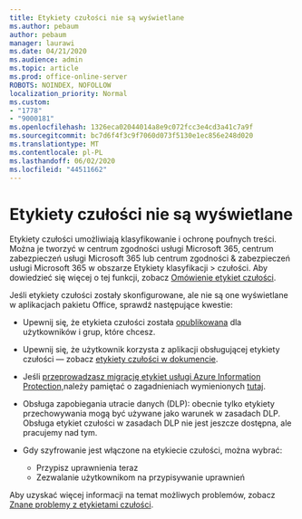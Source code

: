```yaml
---
title: Etykiety czułości nie są wyświetlane
ms.author: pebaum
author: pebaum
manager: laurawi
ms.date: 04/21/2020
ms.audience: admin
ms.topic: article
ms.prod: office-online-server
ROBOTS: NOINDEX, NOFOLLOW
localization_priority: Normal
ms.custom:
- "1778"
- "9000181"
ms.openlocfilehash: 1326eca02044014a8e9c072fcc3e4cd3a41c7a9f
ms.sourcegitcommit: bc7d6f4f3c9f7060d073f5130e1ec856e248d020
ms.translationtype: MT
ms.contentlocale: pl-PL
ms.lasthandoff: 06/02/2020
ms.locfileid: "44511662"
---
```

# <a name="sensitivity-labels-not-appearing"></a>Etykiety czułości nie są wyświetlane

Etykiety czułości umożliwiają klasyfikowanie i ochronę poufnych treści. Można je tworzyć w centrum zgodności usługi Microsoft 365, centrum zabezpieczeń usługi Microsoft 365 lub centrum zgodności & zabezpieczeń usługi Microsoft 365 w obszarze Etykiety klasyfikacji > czułości. Aby dowiedzieć się więcej o tej funkcji, zobacz [Omówienie etykiet czułości](https://docs.microsoft.com/microsoft-365/compliance/sensitivity-labels).

Jeśli etykiety czułości zostały skonfigurowane, ale nie są one wyświetlane w aplikacjach pakietu Office, sprawdź następujące kwestie:

- Upewnij się, że etykieta czułości została [opublikowana](https://docs.microsoft.com/microsoft-365/compliance/sensitivity-labels#what-label-policies-can-do) dla użytkowników i grup, które chcesz.

- Upewnij się, że użytkownik korzysta z aplikacji obsługującej etykiety czułości — zobacz [etykiety czułości w dokumencie](https://support.office.com/article/apply-sensitivity-labels-to-your-documents-and-email-within-office-2f96e7cd-d5a4-403b-8bd7-4cc636bae0f9?#bkmk_whereavailable).

- Jeśli [przeprowadzasz migrację etykiet usługi Azure Information Protection,](https://docs.microsoft.com/azure/information-protection/configure-policy-migrate-labels)należy pamiętać o zagadnieniach wymienionych [tutaj](https://docs.microsoft.com/azure/information-protection/configure-policy-migrate-labels#considerations-for-unified-labels).

- Obsługa zapobiegania utracie danych (DLP): obecnie tylko etykiety przechowywania mogą być używane jako warunek w zasadach DLP.  Obsługa etykiet czułości w zasadach DLP nie jest jeszcze dostępna, ale pracujemy nad tym.

- Gdy szyfrowanie jest włączone na etykiecie czułości, można wybrać:
    - Przypisz uprawnienia teraz
    - Zezwalanie użytkownikom na przypisywanie uprawnień


Aby uzyskać więcej informacji na temat możliwych problemów, zobacz [Znane problemy z etykietami czułości](https://support.office.com/article/known-issues-with-sensitivity-labels-in-office-b169d687-2bbd-4e21-a440-7da1b2743edc).